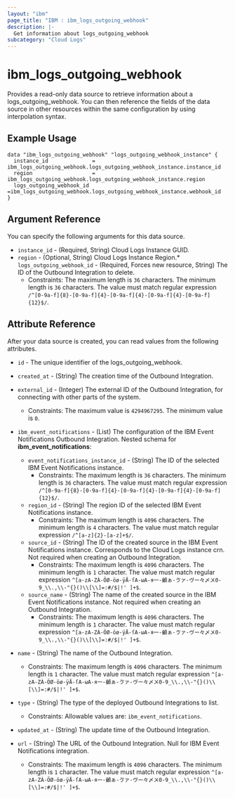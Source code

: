 ```yaml
---
layout: "ibm"
page_title: "IBM : ibm_logs_outgoing_webhook"
description: |-
  Get information about logs_outgoing_webhook
subcategory: "Cloud Logs"
---
```



# ibm_logs_outgoing_webhook

Provides a read-only data source to retrieve information about a logs_outgoing_webhook. You can then reference the fields of the data source in other resources within the same configuration by using interpolation syntax.

## Example Usage

```hcl
data "ibm_logs_outgoing_webhook" "logs_outgoing_webhook_instance" {
  instance_id              = ibm_logs_outgoing_webhook.logs_outgoing_webhook_instance.instance_id
  region                   = ibm_logs_outgoing_webhook.logs_outgoing_webhook_instance.region
  logs_outgoing_webhook_id =ibm_logs_outgoing_webhook.logs_outgoing_webhook_instance.webhook_id
}
```

## Argument Reference

You can specify the following arguments for this data source.

* `instance_id` - (Required, String)  Cloud Logs Instance GUID.
* `region` - (Optional, String) Cloud Logs Instance Region.* `logs_outgoing_webhook_id` - (Required, Forces new resource, String) The ID of the Outbound Integration to delete.
  * Constraints: The maximum length is `36` characters. The minimum length is `36` characters. The value must match regular expression `/^[0-9a-f]{8}-[0-9a-f]{4}-[0-9a-f]{4}-[0-9a-f]{4}-[0-9a-f]{12}$/`.

## Attribute Reference

After your data source is created, you can read values from the following attributes.

* `id` - The unique identifier of the logs_outgoing_webhook.
* `created_at` - (String) The creation time of the Outbound Integration.

* `external_id` - (Integer) The external ID of the Outbound Integration, for connecting with other parts of the system.
  * Constraints: The maximum value is `4294967295`. The minimum value is `0`.

* `ibm_event_notifications` - (List) The configuration of the IBM Event Notifications Outbound Integration.
Nested schema for **ibm_event_notifications**:
	* `event_notifications_instance_id` - (String) The ID of the selected IBM Event Notifications instance.
	  * Constraints: The maximum length is `36` characters. The minimum length is `36` characters. The value must match regular expression `/^[0-9a-f]{8}-[0-9a-f]{4}-[0-9a-f]{4}-[0-9a-f]{4}-[0-9a-f]{12}$/`.
	* `region_id` - (String) The region ID of the selected IBM Event Notifications instance.
	  * Constraints: The maximum length is `4096` characters. The minimum length is `4` characters. The value must match regular expression `/^[a-z]{2}-[a-z]+$/`.
	* `source_id` - (String) The ID of the created source in the IBM Event Notifications instance. Corresponds to the Cloud Logs instance crn. Not required when creating an Outbound Integration.
	  * Constraints: The maximum length is `4096` characters. The minimum length is `1` character. The value must match regular expression `^[a-zA-ZÀ-ÖØ-öø-ÿĀ-ſΑ-ωА-я一-龥ぁ-ゔァ-ヴー々〆〤0-9_\\.,\\-"{}()\\[\\]=:#/$|!' ]+$`.
	* `source_name` - (String) The name of the created source in the IBM Event Notifications instance. Not required when creating an Outbound Integration.
	  * Constraints: The maximum length is `4096` characters. The minimum length is `1` character. The value must match regular expression `^[a-zA-ZÀ-ÖØ-öø-ÿĀ-ſΑ-ωА-я一-龥ぁ-ゔァ-ヴー々〆〤0-9_\\.,\\-"{}()\\[\\]=:#/$|!' ]+$`.

* `name` - (String) The name of the Outbound Integration.
  * Constraints: The maximum length is `4096` characters. The minimum length is `1` character. The value must match regular expression `^[a-zA-ZÀ-ÖØ-öø-ÿĀ-ſΑ-ωА-я一-龥ぁ-ゔァ-ヴー々〆〤0-9_\\.,\\-"{}()\\[\\]=:#/$|!' ]+$`.

* `type` - (String) The type of the deployed Outbound Integrations to list.
  * Constraints: Allowable values are: `ibm_event_notifications`.

* `updated_at` - (String) The update time of the Outbound Integration.

* `url` - (String) The URL of the Outbound Integration. Null for IBM Event Notifications integration.
  * Constraints: The maximum length is `4096` characters. The minimum length is `1` character. The value must match regular expression `^[a-zA-ZÀ-ÖØ-öø-ÿĀ-ſΑ-ωА-я一-龥ぁ-ゔァ-ヴー々〆〤0-9_\\.,\\-"{}()\\[\\]=:#/$|!' ]+$`.

